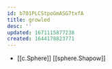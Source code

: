 ```yaml
---
id: b7O1PLCStpoGmASG7txfA
title: growled
desc: ''
updated: 1671115877238
created: 1644178823771
---
```



- [[c.Sphere]] [[sphere.Shapow]]
